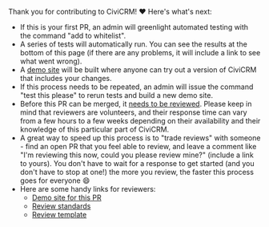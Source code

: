 Thank you for contributing to CiviCRM! :heart: Here's what's next:

- If this is your first PR, an admin will greenlight automated testing with the command "add to whitelist".
- A series of tests will automatically run. You can see the results at the bottom of this page (if there are any problems, it will include a link to see what went wrong).
- A [demo site]({{{ci.browse_test_url}}}) will be built where anyone can try out a version of CiviCRM that includes your changes.
- If this process needs to be repeated, an admin will issue the command "test this please" to rerun tests and build a new demo site.
- Before this PR can be merged, it [needs to be reviewed](https://docs.civicrm.org/dev/en/latest/core/pr-review/). Please keep in mind that reviewers are volunteers, and their response time can vary from a few hours to a few weeks depending on their availability and their knowledge of this particular part of CiviCRM.
- A great way to speed up this process is to "trade reviews" with someone - find an open PR that you feel able to review, and leave a comment like "I'm reviewing this now, could you please review mine?" (include a link to yours). You don't have to wait for a response to get started (and you don't have to stop at one!) the more you review, the faster this process goes for everyone :smile:
- Here are some handy links for reviewers:
    - [Demo site for this PR]({{{ci.browse_test_url}}})
    - [Review standards](https://docs.civicrm.org/dev/en/latest/standards/review/)
    - [Review template](https://civicrm.org/dev/review/template-word.md)
